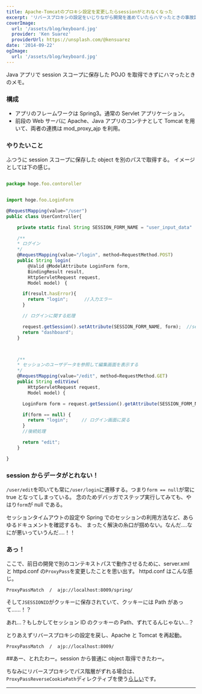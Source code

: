 ```yaml
---
title: Apache-Tomcatのプロキシ設定を変更したらsessionがとれなくなった
excerpt: 'リバースプロキシの設定をいじりながら開発を進めていたらハマったときの事故記録'
coverImage:
  url: '/assets/blog/keyboard.jpg'
  provider: 'Ken Suarez'
  providerUrl: https://unsplash.com/@kensuarez
date: '2014-09-22'
ogImage:
  url: '/assets/blog/keyboard.jpg'
---
```


Java アプリで session スコープに保存した POJO を取得できずにハマったときのメモ。

<span class="more"></span>

### 構成

- アプリのフレームワークは Spring3。通常の Servlet アプリケーション。
- 前段の Web サーバに Apache、Java アプリのコンテナとして Tomcat を用いて、両者の連携は mod_proxy_ajp を利用。

### やりたいこと

ふつうに session スコープに保存した object を別のパスで取得する。
イメージとしては下の感じ。

```javascript

package hoge.foo.contoroller


import hoge.foo.LoginForm

@RequestMapping(value="/user")
public class UserController{

    private static final String SESSION_FORM_NAME = "user_input_data"

    /**
    * ログイン
    */
    @RequestMapping(value="/login", method=RequestMethod.POST)
    public String login(
        @Valid @ModelAttribute LoginForm form,
        BindingResult result,
        HttpServletRequest request,
        Model model)　{

      if(result.hasError){
        return "login";      //入力エラー
      }

      // ログインに関する処理

      request.getSession().setAttribute(SESSION_FORM_NAME, form);  //session格納
      return "dashboard";
    }



    /**
    * セッションのユーザデータを参照して編集画面を表示する
    */
    @RequestMapping(value="/edit", method=RequestMethod.GET)
    public String editView(
        HttpServletRequest request,
        Model model) {

      LoginForm form = request.getSession().getAttribute(SESSION_FORM_NAME);

      if(form == null) {
        return "login";     // ログイン画面に戻る
      }
      //後続処理

      return "edit";
    }

}

```

### session からデータがとれない！

`/user/edit`を叩いても常に`/user/login`に遷移する。つまり`form == null`が常に true となってしまっている。
念のためデバッガでステップ実行してみても、やはり`form`が null である。

セッションタイムアウトの設定や Spring でのセッションの利用方法など、あらゆるドキュメントを確認するも、
まったく解決の糸口が掴めない。なんだ....なにが悪いっていうんだ....！！

### あっ！

ここで、前日の開発で別のコンテキストパスで動作させるために、server.xml と httpd.conf の`ProxyPass`を変更したことを思い出す。
httpd.conf はこんな感じ。

```
ProxyPassMatch  /  ajp://localhost:8009/spring/
```

そして`JSESSIONID`がクッキーに保存されていて、クッキーには Path があって......！？

あれ...？もしかしてセッション ID のクッキーの Path、ずれてるんじゃない...？

とりあえずリバースプロキシの設定を戻し、Apache と Tomcat を再起動。

```
ProxyPassMatch  /  ajp://localhost:8009/
```

##あー、とれたわー。session から普通に object 取得できたわー。

ちなみにリバースプロキシでパス階層がずれる場合は、`ProxyPassReverseCookiePath`ディレクティブを使う[らしい](http://kadoppe.com/archives/2011/04/tomcat-cookie-path-mod-proxy.html)です。

---
